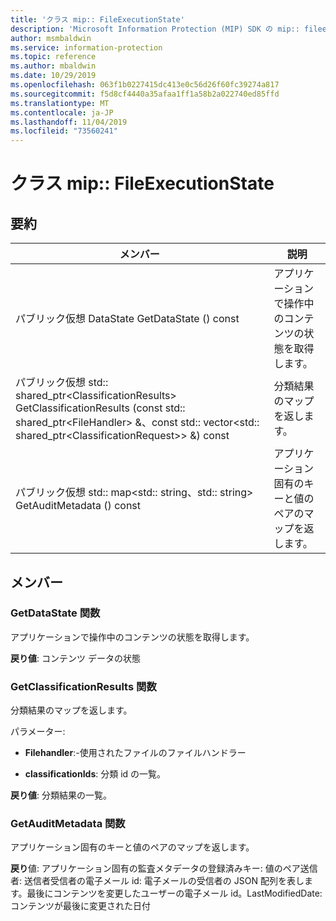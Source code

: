 ```yaml
---
title: 'クラス mip:: FileExecutionState'
description: 'Microsoft Information Protection (MIP) SDK の mip:: fileexecutionstate クラスについて説明します。'
author: msmbaldwin
ms.service: information-protection
ms.topic: reference
ms.author: mbaldwin
ms.date: 10/29/2019
ms.openlocfilehash: 063f1b0227415dc413e0c56d26f60fc39274a817
ms.sourcegitcommit: f5d8cf4440a35afaa1ff1a58b2a022740ed85ffd
ms.translationtype: MT
ms.contentlocale: ja-JP
ms.lasthandoff: 11/04/2019
ms.locfileid: "73560241"
---
```

# <a name="class-mipfileexecutionstate"></a>クラス mip:: FileExecutionState 
  
## <a name="summary"></a>要約
 メンバー                        | 説明                                
--------------------------------|---------------------------------------------
パブリック仮想 DataState GetDataState () const  |  アプリケーションで操作中のコンテンツの状態を取得します。
パブリック仮想 std:: shared_ptr\<ClassificationResults\> GetClassificationResults (const std:: shared_ptr\<FileHandler\> &、const std:: vector\<std:: shared_ptr\<ClassificationRequest\>\> &) const  |  分類結果のマップを返します。
パブリック仮想 std:: map\<std:: string、std:: string\> GetAuditMetadata () const  |  アプリケーション固有のキーと値のペアのマップを返します。
  
## <a name="members"></a>メンバー
  
### <a name="getdatastate-function"></a>GetDataState 関数
アプリケーションで操作中のコンテンツの状態を取得します。

  
**戻り値**: コンテンツ データの状態
  
### <a name="getclassificationresults-function"></a>GetClassificationResults 関数
分類結果のマップを返します。

パラメーター:  
* **Filehandler**:-使用されたファイルのファイルハンドラー 


* **classificationIds**: 分類 id の一覧。 



  
**戻り値**: 分類結果の一覧。
  
### <a name="getauditmetadata-function"></a>GetAuditMetadata 関数
アプリケーション固有のキーと値のペアのマップを返します。

  
**戻り**値: アプリケーション固有の監査メタデータの登録済みキー: 値のペア送信者: 送信者受信者の電子メール id: 電子メールの受信者の JSON 配列を表します。最後にコンテンツを変更したユーザーの電子メール id。LastModifiedDate: コンテンツが最後に変更された日付